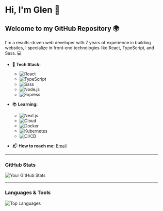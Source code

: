 # Hi, I'm Glen 👋

## Welcome to my GitHub Repository 🌍

I'm a results-driven web developer with 7 years of experience in building websites, I specialize in front-end technologies like React, TypeScript, and Sass. 💻

- 🔧 **Tech Stack:** 
  - ![React](https://img.shields.io/badge/-React-61DAFB?style=flat-square&logo=react&logoColor=white) 
  - ![TypeScript](https://img.shields.io/badge/-TypeScript-3178C6?style=flat-square&logo=typescript&logoColor=white)
  - ![Sass](https://img.shields.io/badge/-Sass-CC6699?style=flat-square&logo=sass&logoColor=white)
  - ![Node.js](https://img.shields.io/badge/-Node.js-339933?style=flat-square&logo=node.js&logoColor=white)
  - ![Express](https://img.shields.io/badge/-Express-000000?style=flat-square&logo=express&logoColor=white)

- 📚 **Learning:** 
  - ![Next.js](https://img.shields.io/badge/-Next.js-000000?style=flat-square&logo=nextdotjs&logoColor=white)
  - ![Cloud](https://img.shields.io/badge/-Cloud-FF6600?style=flat-square&logo=cloudflare&logoColor=white)
  - ![Docker](https://img.shields.io/badge/-Docker-2496ED?style=flat-square&logo=docker&logoColor=white)
  - ![Kubernetes](https://img.shields.io/badge/-Kubernetes-326CE5?style=flat-square&logo=kubernetes&logoColor=white)
  - ![CI/CD](https://img.shields.io/badge/-CI%2FCD-0061F2?style=flat-square&logo=gitlab&logoColor=white)

- 📬 **How to reach me:** [Email](mailto:glenharding123@gmail.com)

---

### GitHub Stats

![Your GitHub Stats](https://github-readme-stats.vercel.app/api?username=GHarding95&show_icons=true&hide_title=true&hide_border=true&count_private=true&theme=radical)

---

### Languages & Tools

![Top Languages](https://github-readme-stats.vercel.app/api/top-langs/?username=GHarding95&langs_count=5&theme=radical)

